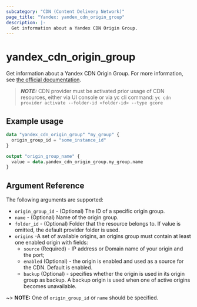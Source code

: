 ```yaml
---
subcategory: "CDN (Content Delivery Network)"
page_title: "Yandex: yandex_cdn_origin_group"
description: |-
  Get information about a Yandex CDN Origin Group.
---
```



# yandex_cdn_origin_group




Get information about a Yandex CDN Origin Group. For more information, see [the official documentation](https://cloud.yandex.ru/docs/cdn/concepts/origins).

> ***NOTE:*** CDN provider must be activated prior usage of CDN resources, either via UI console or via yc cli command: `yc cdn provider activate --folder-id <folder-id> --type gcore`

## Example usage

```terraform
data "yandex_cdn_origin_group" "my_group" {
  origin_group_id = "some_instance_id"
}

output "origin_group_name" {
  value = data.yandex_cdn_origin_group.my_group.name
}
```

## Argument Reference

The following arguments are supported:

* `origin_group_id` - (Optional) The ID of a specific origin group.
* `name` - (Optional) Name of the origin group.
* `folder_id` - (Optional) Folder that the resource belongs to. If value is omitted, the default provider folder is used.
* `origins` -A set of available origins, an origins group must contain at least one enabled origin with fields:
  * `source` (Required) - IP address or Domain name of your origin and the port;
  * `enabled` (Optional) - the origin is enabled and used as a source for the CDN. Default is enabled.
  * `backup` (Optional) - specifies whether the origin is used in its origin group as backup. A backup origin is used when one of active origins becomes unavailable.

~> **NOTE:** One of `origin_group_id` or `name` should be specified.
